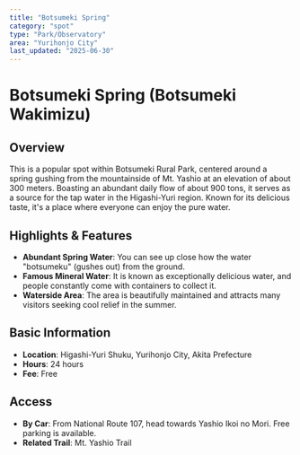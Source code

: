 ```yaml
---
title: "Botsumeki Spring"
category: "spot"
type: "Park/Observatory"
area: "Yurihonjo City"
last_updated: "2025-06-30"
---
```


# Botsumeki Spring (Botsumeki Wakimizu)

## Overview
This is a popular spot within Botsumeki Rural Park, centered around a spring gushing from the mountainside of Mt. Yashio at an elevation of about 300 meters. Boasting an abundant daily flow of about 900 tons, it serves as a source for the tap water in the Higashi-Yuri region. Known for its delicious taste, it's a place where everyone can enjoy the pure water.

## Highlights & Features
- **Abundant Spring Water**: You can see up close how the water "botsumeku" (gushes out) from the ground.
- **Famous Mineral Water**: It is known as exceptionally delicious water, and people constantly come with containers to collect it.
- **Waterside Area**: The area is beautifully maintained and attracts many visitors seeking cool relief in the summer.

## Basic Information
- **Location**: Higashi-Yuri Shuku, Yurihonjo City, Akita Prefecture
- **Hours**: 24 hours
- **Fee**: Free

## Access
- **By Car**: From National Route 107, head towards Yashio Ikoi no Mori. Free parking is available.
- **Related Trail**: Mt. Yashio Trail